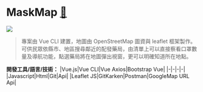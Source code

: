 # MaskMap [:link:](https://naikyding.github.io/MaskMap/)
[![](https://i.imgur.com/hIa6HkN.jpg)](https://naikyding.github.io/MaskMap/)
> 專案由 Vue CLI 建置，地圖由 OpenStreetMap 圖資與 leaflet  框架製作。可供民眾依縣市、地區搜尋鄰近的配發藥局，由清單上可以直接察看口罩數量及導航功能，點選藥局將在地圖彈出視窗，更可以明確知道所在地點。

**開發工具/語言/技術：**
|Vue.js|Vue CLI|Vue Axios|Bootstrap Vue|
|-|-|-|-|
|Javascript|Html|Git|Api|
|Leaflet JS|GitKarken|Postman|GoogleMap URL Api|
